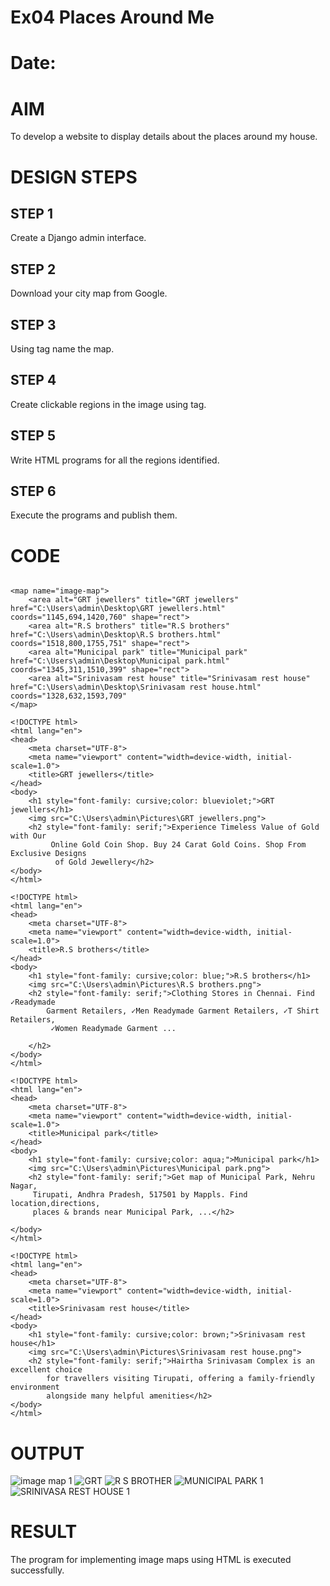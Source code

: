 # Ex04 Places Around Me
# Date:
# AIM
To develop a website to display details about the places around my house.

# DESIGN STEPS
## STEP 1
Create a Django admin interface.

## STEP 2
Download your city map from Google.

## STEP 3
Using <map> tag name the map.

## STEP 4
Create clickable regions in the image using <area> tag.

## STEP 5
Write HTML programs for all the regions identified.

## STEP 6
Execute the programs and publish them.

# CODE
```<img src="C:\Users\admin\Pictures\Screenshot (1).png" usemap="#image-map">

<map name="image-map">
    <area alt="GRT jewellers" title="GRT jewellers" href="C:\Users\admin\Desktop\GRT jewellers.html" coords="1145,694,1420,760" shape="rect">
    <area alt="R.S brothers" title="R.S brothers" href="C:\Users\admin\Desktop\R.S brothers.html" coords="1518,800,1755,751" shape="rect">
    <area alt="Municipal park" title="Municipal park" href="C:\Users\admin\Desktop\Municipal park.html" coords="1345,311,1510,399" shape="rect">
    <area alt="Srinivasam rest house" title="Srinivasam rest house" href="C:\Users\admin\Desktop\Srinivasam rest house.html" coords="1328,632,1593,709"
</map>
```

```# image map code 1
<!DOCTYPE html>
<html lang="en">
<head>
    <meta charset="UTF-8">
    <meta name="viewport" content="width=device-width, initial-scale=1.0">
    <title>GRT jewellers</title>
</head>
<body>
    <h1 style="font-family: cursive;color: blueviolet;">GRT jewellers</h1>
    <img src="C:\Users\admin\Pictures\GRT jewellers.png">
    <h2 style="font-family: serif;">Experience Timeless Value of Gold with Our
         Online Gold Coin Shop. Buy 24 Carat Gold Coins. Shop From Exclusive Designs
          of Gold Jewellery</h2>
</body>
</html>
```

```# image map code 2
<!DOCTYPE html>
<html lang="en">
<head>
    <meta charset="UTF-8">
    <meta name="viewport" content="width=device-width, initial-scale=1.0">
    <title>R.S brothers</title>
</head>
<body>
    <h1 style="font-family: cursive;color: blue;">R.S brothers</h1>
    <img src="C:\Users\admin\Pictures\R.S brothers.png">
    <h2 style="font-family: serif;">Clothing Stores in Chennai. Find ✓Readymade 
        Garment Retailers, ✓Men Readymade Garment Retailers, ✓T Shirt Retailers,
         ✓Women Readymade Garment ...

    </h2>
</body>
</html>
```

```# image map code 3
<!DOCTYPE html>
<html lang="en">
<head>
    <meta charset="UTF-8">
    <meta name="viewport" content="width=device-width, initial-scale=1.0">
    <title>Municipal park</title>
</head>
<body>
    <h1 style="font-family: cursive;color: aqua;">Municipal park</h1>
    <img src="C:\Users\admin\Pictures\Municipal park.png">
    <h2 style="font-family: serif;">Get map of Municipal Park, Nehru Nagar,
     Tirupati, Andhra Pradesh, 517501 by Mappls. Find location,directions,
     places & brands near Municipal Park, ...</h2>

</body>
</html>
```

```# image map code 4
<!DOCTYPE html>
<html lang="en">
<head>
    <meta charset="UTF-8">
    <meta name="viewport" content="width=device-width, initial-scale=1.0">
    <title>Srinivasam rest house</title>
</head>
<body>
    <h1 style="font-family: cursive;color: brown;">Srinivasam rest house</h1>
    <img src="C:\Users\admin\Pictures\Srinivasam rest house.png">
    <h2 style="font-family: serif;">Hairtha Srinivasam Complex is an excellent choice 
        for travellers visiting Tirupati, offering a family-friendly environment 
        alongside many helpful amenities</h2>
</body>
</html>
```

# OUTPUT
![image map 1](https://github.com/user-attachments/assets/70b31e18-aaa3-4f9a-a80e-4ddd1dfa894d)
![GRT](https://github.com/user-attachments/assets/b749ded5-0033-4e99-8275-f1b8da63d0a0)
![R S BROTHER](https://github.com/user-attachments/assets/7130bf3b-8907-4eb9-b182-64ce803058bd)
![MUNICIPAL PARK 1](https://github.com/user-attachments/assets/aff38ffd-1933-4a76-a8ce-27c72ae259fb)
![SRINIVASA REST HOUSE 1](https://github.com/user-attachments/assets/01d6d378-0527-4da7-b95f-9831b307be58)







# RESULT
The program for implementing image maps using HTML is executed successfully.

